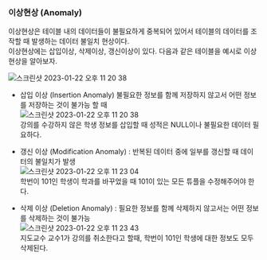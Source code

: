 ### 이상현상 (Anomaly)

이상현상은 테이블 내의 데이터들이 불필요하게 중복되어 있어서 테이블의 데이터를 조작할 때 발생하는 데이터 불일치 현상이다.  
이상현상에는 삽입이상, 삭제이상, 갱신이상이 있다. 
다음과 같은 테이블을 예시로 이상현상을 알아보자. 

![스크린샷 2023-01-22 오후 11 20 38](https://user-images.githubusercontent.com/41604678/213950519-d4b820b7-1bb3-45bf-8c64-03597a6db9e1.png)   
   

* 삽입 이상 (Insertion Anomaly) 불필요한 정보를 함께 저장하지 않고서 어떤 정보를 저장하는 것이 불가능 할 때  
![스크린샷 2023-01-22 오후 11 20 38](https://user-images.githubusercontent.com/41604678/213950519-d4b820b7-1bb3-45bf-8c64-03597a6db9e1.png)  
강의를 수강하지 않은 학생 정보를 삽입할 때 성적은 NULL이나 불필요한 데이터 필요하다. 

* 갱신 이상 (Modification Anomaly) : 반복된 데이터 중에 일부를 갱신할 때 데이터의 불일치가 발생  
![스크린샷 2023-01-22 오후 11 23 04](https://user-images.githubusercontent.com/41604678/213950570-f7e386f8-6b25-4165-a567-ee125dcd2823.png)  
학번이 101인 학생이 학과를 바꾸었을 때 101이 있는 모든 튜플을 수정해주어야 한다.  

* 삭제 이상 (Deletion Anomaly) : 필요한 정보를 함께 삭제하지 않고서는 어떤 정보를 삭제하는 것이 불가능  
![스크린샷 2023-01-22 오후 11 23 43](https://user-images.githubusercontent.com/41604678/213950591-13b5633b-1ef9-4932-ab52-d671111beb19.png)  
 지도교수 교수1가 강의를 취소한다고 할때, 학번이 101인 학생에 대한 정보도 모두 삭제된다. 

